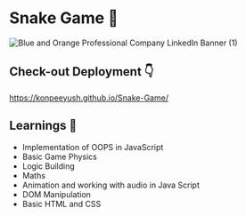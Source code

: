 # Snake Game :snake:
![Blue and Orange Professional Company LinkedIn Banner (1)](https://user-images.githubusercontent.com/91616196/175930999-9528ef15-3780-405a-9dfa-ae6fb7538b7c.gif)

## Check-out Deployment :point_down:
https://konpeeyush.github.io/Snake-Game/

## Learnings :raising_hand:
* Implementation of OOPS in JavaScript
* Basic Game Physics
* Logic Building
* Maths
* Animation and working with audio in Java Script
* DOM Manipulation
* Basic HTML and CSS
